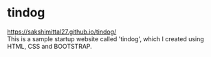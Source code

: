 # tindog
https://sakshimittal27.github.io/tindog/ \
This is a sample startup website called 'tindog', which I created using HTML, CSS and BOOTSTRAP.
